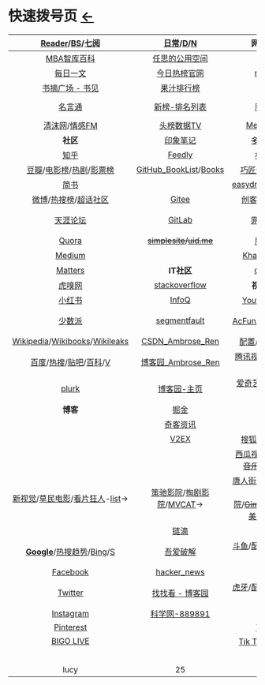 <style type="text/css">
#content {margin-left: 10%;}
#content table {width:1300px;}
</style>
# 快速拨号页  [←](https://ambroseren.github.io/test/indexes.html)

| [Reader](Library/BookListsOne.md)/[BS](Library/BookSearch.md)/[七阅](https://www.7sbook.com/index/disk/index.html) | [日常](https://ambroseren.github.io/test/indexes.html)/[D](Data/DataRank.md)/[N](https://shouku123.com/rensi) | 网络公开课 | 算法社区 |
|:---:|:---:|:---:|:---:|
| [MBA智库百科](https://wiki.mbalib.com/wiki/首页) | [任思的公用空间](http://rensi.ys168.com/) | [imooc](https://www.imooc.com/course/list) | [LeetCode](https://leetcode.com/problemset/all/) |
| [每日一文](https://meiriyiwen.com/random) | [今日热榜官网](https://tophub.today/) | [mooc.cn](https://www.cmooc.com/course) | [LeetCode-cn](https://leetcode-cn.com/problemset/all/) |
| [书摘广场 - 书见](https://memo.bookfere.com/community/posts/all) | [果汁排行榜](http://guozhivip.com/rank/) | [实验楼](https://www.lanqiao.cn/courses/) | [Project Euler](https://projecteuler.net/archives) |
| [名言通](https://www.mingyantong.com/) | [新榜-排名列表](https://www.newrank.cn/public/info/list.html) | [脚本之家](https://www.jb51.net/list/index_1.htm) | [Programming Praxis](https://programmingpraxis.com/) |
| [清沫网](https://www.qingmo.net/)/[情感FM](https://www.qingmo.net/qingganfm) | [头榜数据TV](http://www.toubang.tv/anchor/mutile.html) | [Meet Guru99](https://www.guru99.com/) | __工具__ |
| __社区__ | [印象笔记](https://app.yinxiang.com/Home.action) | ~~[多贝公开课](http://www.duobei.com/)~~ | [epub.liumingye](https://epub.liumingye.cn/) |
| [知乎](https://www.zhihu.com/people/RS101202303/following) | [Feedly](https://feedly.com/) | [极客学院](https://www.jikexueyuan.com/) | [MYFREEMP3](http://tool.liumingye.cn/music/?page=audioPage&type=migu&name=The%20Ludlows) |
| [豆瓣](https://www.douban.com/people/AmbroseRen/)/[电影榜](https://movie.douban.com/)/[热剧](https://movie.douban.com/tv/#!type=tv&tag=%E7%83%AD%E9%97%A8&sort=recommend&page_limit=20&page_start=0)/[影票榜](https://www.endata.com.cn/BoxOffice/) | [GitHub_BookList](https://github.com/AmbroseRen/test/blob/master/Library/BookListsOne.md)/[Books](https://github.com/AmbroseRen/Picture/tree/master/book/Society) | [巧匠课堂-Adobe](https://www.2qj.com/) | [BookReader](https://ztftrue.github.io/BookReader/) |
| [简书](https://www.jianshu.com/subscriptions#/timeline) | []() | [easydrawingtutorials](https://www.easydrawingtutorials.com/index.php/disney/81-draw-mickey-mouse) | [Neat Reader](https://www.neat-reader.cn/webapp#/) |
| [微博](https://weibo.com/3626507391/follow)/[热搜榜](https://s.weibo.com/top/summary)/[超话社区](https://huati.weibo.cn/discovery/super) | [Gitee](https://gitee.com/) | [创客贴_平面设计](https://www.chuangkit.com/designtools/designindex) | [PDF在线阅读器](https://web.jisupdf.com/) |
| [天涯论坛](https://bbs.tianya.cn/) | [GitLab](https://gitlab.com/ambroserencn) | [网易公开课](https://open.163.com/khan/) | [oneNote笔记本-微软](https://www.onenote.com/notebooks?auth=1&nf=1&fromAR=1) |
| [Quora](https://www.quora.com/) | ~~[simplesite](http://ambroseren.simplesite.com/)/[uid.me](http://uid.me/ren_si1#)~~ | [腾讯课堂](https://ke.qq.com/) | [catbox](https://catbox.moe/user/login.php) |
| [Medium](https://medium.com/) | []() | [Khan Academy](https://www.khanacademy.org/) | [在线翻译](https://fanyi.youdao.com/) |
| [Matters](https://matters.news/) | __IT社区__ | [coursera](https://www.coursera.org/browse/computer-science) | [刘明野的工具箱](https://tool.liumingye.cn/) |
| [虎嗅网](https://www.huxiu.com/) | [stackoverflow](https://stackoverflow.com/) | __视频__/[IMDb](https://m.imdb.com/) | [MD格式在线排版](https://md.phodal.com/) |
| [小红书](https://www.xiaohongshu.com/explore) | [InfoQ](https://www.infoq.cn/) | [Youtube](https://www.youtube.com/)/[媒体库](https://www.youtube.com/feed/library) | [AnywhereAnything](http://lackar.com/aa/) |
| [少数派](https://sspai.com/) | [segmentfault](https://segmentfault.com/u/ambroseren/users/following) | [AcFun](https://www.acfun.cn/)/[哔哩哔哩](https://space.bilibili.com/352834482/fans/follow)/[热榜](https://www.bilibili.com/v/popular/rank/all) | [QQ邮箱](https://mail.qq.com/)/[万年历](https://wannianrili.bmcx.com/)/[12306](https://kyfw.12306.cn/otn/leftTicket/init) |
| [Wikipedia](https://www.wikipedia.org/)/[Wikibooks](https://www.wikibooks.org/)/[Wikileaks](https://wikileaks.org/What-is-WikiLeaks.html) | [CSDN_Ambrose_Ren](https://blog.csdn.net/Ambrose_Ren) | [配置](https://link.bilibili.com/p/center/index#/my-room/start-live)/[我的b站直播](https://live.bilibili.com/22653502) | [高德地图](https://www.amap.com/)/[百度地图](https://map.baidu.com/) |
| [百度](https://www.baidu.com/)/[热搜](https://top.baidu.com/board)/[贴吧](https://tieba.baidu.com/index.html)/[百科](https://baike.baidu.com/usercenter/lemmas#favorites)/[V](https://baike.baidu.com/vbaike#gallary) | [博客园_Ambrose_Ren](https://www.cnblogs.com/rensi/) | [腾讯视频](https://v.qq.com/biu/u/playlist)/[热榜](https://v.qq.com/biu/ranks/?t=hotsearch)/[体育](https://live.qq.com/)/[电竞](https://egame.qq.com/) | [阿里云盘](https://www.aliyundrive.com/drive/)/[百度网盘](https://pan.baidu.com/disk/home)/[C](Data/Clouder.md) |
| [plurk](https://www.plurk.com/AmbroseRenCN) | [博客园-主页](https://home.cnblogs.com/u/rensi/) | [爱奇艺](https://www.iqiyi.com/u/fav)/[风云榜](https://www.iqiyi.com/ranks1/home)/[国际站](https://www.iq.com/)/[收藏](https://www.iq.com/personal?type=favorite) | []() |
| __博客__ | [掘金](https://juejin.cn/) | [优酷网](https://user.youku.com/page/usc/fav?theme=) | []() |
| []() | [奇客资讯](https://www.solidot.org/) | [芒果TV](https://i.mgtv.com/my/looklist) | __新手基础自学__ |
| []() | [V2EX](https://www.v2ex.com/?tab=tech) | [搜狐](https://my.tv.sohu.com/i/bookmark)/[PPTV](https://www.pptv.com/)-[收藏](https://usercenter.pptv.com/web/user/collection) | [菜鸟教程](https://www.runoob.com/) |
| []() | []() | [西瓜视频](https://www.ixigua.com/my/favorite)/[咪咕体育](https://www.miguvideo.com/mgs/website/prd/personalCenter.html#/collect)-~~[音乐](https://music.migu.cn/v3/my/playlist)-[播放](https://music.migu.cn/v3/music/player/audio)~~/[乐视](http://i.le.com/playrecord#favorite) | →[CCTV直播](https://tv.cctv.com/live/)/~~[电视直播](http://www.hao5.net/)~~/[一](http://www.tvyan.com/)/[二](https://www.chaojidianshi.net/) |
| [新视觉](https://www.ixinshijue.com/)/[草民电影](https://www.cmdy555.com/)/[看片狂人](https://www.kpkuang.com/)-[list](https://listed.to/p/l1PbMlAK7g)→ | [策驰影院](http://www.cechiyy5.com/)/[掏剧影院](https://www.taojuyb.com/)/[MVCAT](https://www.mvcat.com/)→ | [唐人街](https://www.tangrenjie.tv/)/[片库](https://www.mypianku.net/)-[list](https://www.pianku.tv/)/[努努影院](https://www.nunuyy.cc/)/~~[Gimy](https://gimy.app/)~~/[GimyTV](https://gimytv.com/)/[91美剧](https://91mjw.com/)/[99美剧](https://www.99meiju.org/) | →[美剧迷](https://www.meijumi.net/)/[韩剧网](https://www.tvn.cc/)/[蛋蛋赞](https://www.dandanzan.cc/) |
| []() | [链滴](https://ld246.com/) | __直播__ | [w3school](https://www.w3school.com.cn/) |
| [__Google__](https://www.google.com/)/[热搜趋势](https://trends.google.com/trends/?geo=US)/[Bing](https://cn.bing.com/)/[S](Library/SearchEngine.md) | [吾爱破解](https://www.52pojie.cn/) | [斗鱼](https://www.douyu.com/directory/myFollow)/[配置](https://mp.douyu.com/live/main)/[我的斗鱼直播](https://www.douyu.com/10150268) | [w3cschool](https://www.w3cschool.cn/) |
| [Facebook](https://www.facebook.com/) | [hacker_news](https://news.ycombinator.com/) | []() | ~~[WEB前端手册](#)~~ |
| [Twitter](https://twitter.com/home) | [找找看 - 博客园](https://zzk.cnblogs.com/s/blogpost) | [虎牙](https://www.huya.com/myfollow)/[配置](https://i.huya.com/index.php?m=ProfileSetting#ktylts)/[我的虎牙直播](https://www.huya.com/25541428) | [前端速查](http://f2er.club/) |
| [Instagram](https://www.instagram.com/ambroserencn/) | [科学网-889891](http://blog.sciencenet.cn/home.php?mod=spacecp&ac=friend&op=find) | []() | []() |
| [Pinterest](https://www.pinterest.com/) | []() | [YY LIVE](https://www.yy.com/i/index/live) | []() |
| [BIGO LIVE](https://www.bigo.tv/cn/show) | []() | [Tik Tok](https://www.tiktok.com/)/[抖音](https://www.douyin.com/recommend)/[快手](https://www.kuaishou.com/) | []() |
| []() | []() | []() | []() |
| []() | []() | []() | []() |
| []() | []() | []() | []() |
| []() | []() | []() | []() |
| []() | []() | []() | []() |
| lucy | 25 | X | X |
